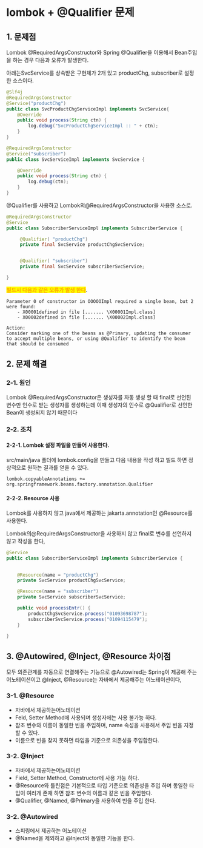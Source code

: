 # lombok + @Qualifier 문제

## 1. 문제점

Lombok @RequiredArgsConstructor와 Spring @Qualifier을 이용해서 Bean주입을 하는 경우 다음과 오류가 발생한다.

아래는SvcService를 상속받은 구현체가 2개 있고 productChg, subscriber로 설정한 소스이다.

```java
@Slf4j
@RequiredArgsConstructor
@Service("productChg")
public class SvcProductChgServiceImpl implements SvcService{
    @Override
    public void process(String ctn) {
        log.debug("SvcProductChgServiceImpl :: " + ctn);
    }
}

@RequiredArgsConstructor
@Service("subscriber")
public class SvcServiceImpl implements SvcService { 

    @Override
    public void process(String ctn) {
        log.debug(ctn); 
    }
}
```

@Qualifier를 사용하고  Lombok의@RequiredArgsConstructor을  사용한 소스로.

```java
@RequiredArgsConstructor
@Service
public class SubscriberServiceImpl implements SubscriberService {

     @Qualifier( "productChg")
     private final SvcService productChgSvcService;


     @Qualifier( "subscriber")
     private final SvcService subscriberSvcService;

}
```

<mark style="color:orange;">**빌드시 다음과 같은 오류가 발생 한다**</mark>.

```
Parameter 0 of constructor in OOOOOImpl required a single bean, but 2 were found:
	- X00001defined in file [....... \X00001Impl.class]
	- X00002defined in file [....... \X00002Impl.class]

Action:
Consider marking one of the beans as @Primary, updating the consumer to accept multiple beans, or using @Qualifier to identify the bean that should be consumed
```

## 2. 문제 해결

### 2-1. 원인

Lombok @RequiredArgsConstructor은 생성자를 자동 생성 할 때 final로 선언된 변수만 인수로 받는 생성자를 생성하는데 이때 생성자의 인수로 @Qualifier로 선언한 Bean이 생성되지 않기 때문이다

### 2-2. 조치&#x20;

#### 2-2-1. Lombok 설정 파일을 만들어 사용한다.

src/main/java 폴더에 lombok.config을 만들고 다음 내용을 작성 하고 빌드 하면 정상적으로 원하는 결과를 얻을 수 있다.

```
lombok.copyableAnnotations += org.springframework.beans.factory.annotation.Qualifier
```

#### 2-2-2. Resource 사용

Lombok를 사용하지 않고 java에서 제공하는 jakarta.annotation인 @Resource를 사용한다.

Lombok의@RequiredArgsConstructor을 사용하지 않고 final로 변수를 선언하지 않고 작성을 한다,&#x20;

```java
@Service
public class SubscriberServiceImpl implements SubscriberService {
   

    @Resource(name = "productChg")
    private SvcService productChgSvcService;

    @Resource(name = "subscriber")
    private SvcService subscriberSvcService;

    public void processEntr() {
        productChgSvcService.process("01093698787");
        subscriberSvcService.process("01094115479");
    }

}

```

## 3. @Autowired, @Inject, @Resource 차이점&#x20;

모두 의존관계를 자동으로 연결해주는 기능으로 @Autowired는 Spring이 제공해 주는 어노테이션이고 @Inject, @Resource는 자바에서 제공해주는 어노테이션이다,

### 3-1. @Resource&#x20;

* 자바에서 제공하는어노테이션
* Feld, Setter Method에 사용되며  생성자에는 사용 불가능 하다.
* 참조 변수와 이름이 동일한 빈을 주입하며, name 속성을 사용해서 주입 빈을 지정 할 수 있다.
* 이름으로 빈을 찾지 못하면 타입을 기준으로 의존성을 주입합한다.

### 3-2. @Inject

* 자바에서 제공하는어노테이션
* Field, Setter Method, Constructor에 사용 가능 하다.
* @Resource와 틀린점은 기본적으로 타입 기준으로 의존성을 주입 하며 동일한 타입이 여러개 존재 하면 참조 변수의 이름과 같은 빈을 주입한다.
* &#x20;@Qualifier,  @Named, @Primary을 사용하여 빈을 주입 한다.

### 3-2. @Autowired

* 스피링에서 제공하는 어노테이션
* &#x20;@Named을 제외하고 @Inject와 동일한 기능을 한다.

